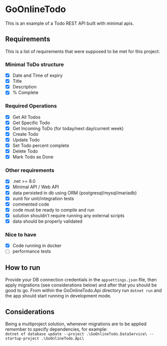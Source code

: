 ﻿# GoOnlineTodo
This is an example of a Todo REST API built with minimal apis.

## Requirements
This is a list of requirements that were supposed to be met for this project:
### Minimal ToDo structure
- [x] Date and Time of expiry
- [x] Title
- [x] Description
- [x] % Complete
### Required Operations
- [x] Get All Todos
- [x] Get Specific Todo
- [x] Get Incoming ToDo (for today/next day/current week)
- [x] Create Todo
- [x] Update Todo
- [x] Set Todo percent complete
- [x] Delete Todo
- [x] Mark Todo as Done
### Other requirements
- [x] .net >= 8.0
- [x] Minimal API / Web API
- [x] data persisted in db using ORM (postgresql/mysql/mariadb)
- [x] xunit for unit/integration tests
- [x] commented code
- [x] code must be ready to compile and run
- [x] solution shouldn’t require running any external scripts
- [x] data should be properly validated
### Nice to have
- [x] Code running in docker
- [ ] performance tests

## How to run
Provide your DB connection credentials in the ```appsettings.json``` file, then apply migrations (see considerations below) and after that you should be good to go.
From within the GoOnlineTodo.Api directory run ```dotnet run``` and the app should start running in development mode.
## Considerations
Being a multiproject solution, whenever migrations are to be applied remember to specify dependencies, for example: <br/>
```dotnet ef database update --project .\GoOnlineTodo.DataService\ --startup-project .\GoOnlineTodo.Api\```
